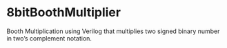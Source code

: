 # 8bitBoothMultiplier
Booth Multiplication using Verilog that multiplies two signed binary number in two’s complement notation.
